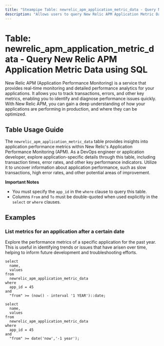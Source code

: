 ```yaml
---
title: "Steampipe Table: newrelic_apm_application_metric_data - Query New Relic APM Application Metric Data using SQL"
description: "Allows users to query New Relic APM Application Metric Data, specifically providing insights into application performance and potential areas of improvement."
---
```


# Table: newrelic_apm_application_metric_data - Query New Relic APM Application Metric Data using SQL

New Relic APM (Application Performance Monitoring) is a service that provides real-time monitoring and detailed performance analytics for your applications. It allows you to track transactions, errors, and other key metrics, enabling you to identify and diagnose performance issues quickly. With New Relic APM, you can gain a deep understanding of how your applications are performing in production, and where they can be optimized.

## Table Usage Guide

The `newrelic_apm_application_metric_data` table provides insights into application performance metrics within New Relic's Application Performance Monitoring (APM). As a DevOps engineer or application developer, explore application-specific details through this table, including transaction times, error rates, and other key performance indicators. Utilize it to uncover information about application performance, such as slow transactions, high error rates, and other potential areas of improvement.

**Important Notes**
- You must specify the `app_id` in the `where` clause to query this table.
- Columns `From` and `To` must be double-quoted when used explicitly in the `select` or `where` clauses.

## Examples

### List metrics for an application after a certain date
Explore the performance metrics of a specific application for the past year. This is useful in identifying trends or issues that have arisen over time, helping to inform future development and troubleshooting efforts.

```sql+postgres
select
  name,
  values
from
  newrelic_apm_application_metric_data
where
  app_id = 45
and
  "from" >= (now() - interval '1 YEAR')::date;
```

```sql+sqlite
select
  name,
  values
from
  newrelic_apm_application_metric_data
where
  app_id = 45
and
  "from" >= date('now','-1 year');
```